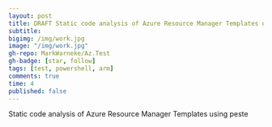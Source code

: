 ```yaml
---
layout: post
title: DRAFT Static code analysis of Azure Resource Manager Templates using pester
subtitle:
bigimg: /img/work.jpg
image: "/img/work.jpg"
gh-repo: MarkWarneke/Az.Test
gh-badge: [star, follow]
tags: [test, powershell, arm]
comments: true
time: 4
published: false
---
```


Static code analysis of Azure Resource Manager Templates using peste